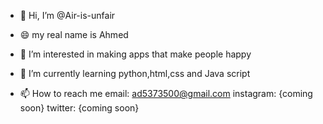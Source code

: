 - 👋 Hi, I’m @Air-is-unfair
- 😄 my real name is Ahmed
- 👀 I’m interested in making apps that make people happy
- 🌱 I’m currently learning python,html,css and Java script

- 📫 How to reach me
email: ad5373500@gmail.com
instagram: {coming soon}
twitter: {coming soon}



